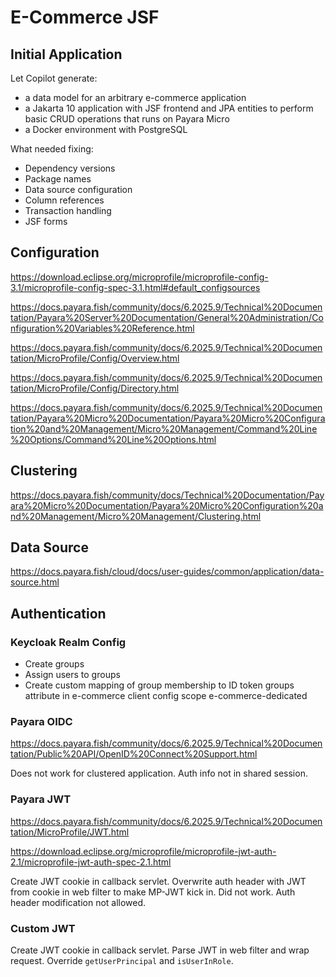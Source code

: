 # E-Commerce JSF

## Initial Application

Let Copilot generate:

- a data model for an arbitrary e-commerce application
- a Jakarta 10 application with JSF frontend and JPA entities to perform basic CRUD operations that runs on Payara Micro
- a Docker environment with PostgreSQL

What needed fixing:

- Dependency versions
- Package names
- Data source configuration
- Column references
- Transaction handling
- JSF forms

## Configuration

https://download.eclipse.org/microprofile/microprofile-config-3.1/microprofile-config-spec-3.1.html#default_configsources

https://docs.payara.fish/community/docs/6.2025.9/Technical%20Documentation/Payara%20Server%20Documentation/General%20Administration/Configuration%20Variables%20Reference.html

https://docs.payara.fish/community/docs/6.2025.9/Technical%20Documentation/MicroProfile/Config/Overview.html

https://docs.payara.fish/community/docs/6.2025.9/Technical%20Documentation/MicroProfile/Config/Directory.html

https://docs.payara.fish/community/docs/6.2025.9/Technical%20Documentation/Payara%20Micro%20Documentation/Payara%20Micro%20Configuration%20and%20Management/Micro%20Management/Command%20Line%20Options/Command%20Line%20Options.html

## Clustering

https://docs.payara.fish/community/docs/Technical%20Documentation/Payara%20Micro%20Documentation/Payara%20Micro%20Configuration%20and%20Management/Micro%20Management/Clustering.html

## Data Source

https://docs.payara.fish/cloud/docs/user-guides/common/application/data-source.html

## Authentication

### Keycloak Realm Config

- Create groups
- Assign users to groups
- Create custom mapping of group membership to ID token groups attribute in e-commerce client config scope e-commerce-dedicated

### Payara OIDC

https://docs.payara.fish/community/docs/6.2025.9/Technical%20Documentation/Public%20API/OpenID%20Connect%20Support.html

Does not work for clustered application. Auth info not in shared session.

### Payara JWT

https://docs.payara.fish/community/docs/6.2025.9/Technical%20Documentation/MicroProfile/JWT.html

https://download.eclipse.org/microprofile/microprofile-jwt-auth-2.1/microprofile-jwt-auth-spec-2.1.html

Create JWT cookie in callback servlet. Overwrite auth header with JWT from cookie in web filter to make MP-JWT kick in. Did not work. Auth header modification not allowed.

### Custom JWT

Create JWT cookie in callback servlet. Parse JWT in web filter and wrap request. Override `getUserPrincipal` and `isUserInRole`.
